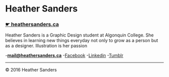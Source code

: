 # Heather Sanders

### [☛ heathersanders.ca](http://heathersanders.ca/)

Heather Sanders is a Graphic Design student at Algonquin College. She believes in learning new things everyday not only to grow as a person but as a designer. Illustration is her passion

-**[mail@heathersanders.ca](mailto:heather.e.sanders22@gmail.com)**
-[Facebook](https://www.facebook.com/heather.sanders.125)
-[Linkedin](https://www.linkedin.com/profile/view?id=AAIAABiYXR0Bws_cHtcGQxcbW14SbJIQ0gGDw8I&trk=nav_responsive_tab_profile_pic)
-[Tumblr](http://heathersandgraphic.tumblr.com)

---

© 2016 Heather Sanders
